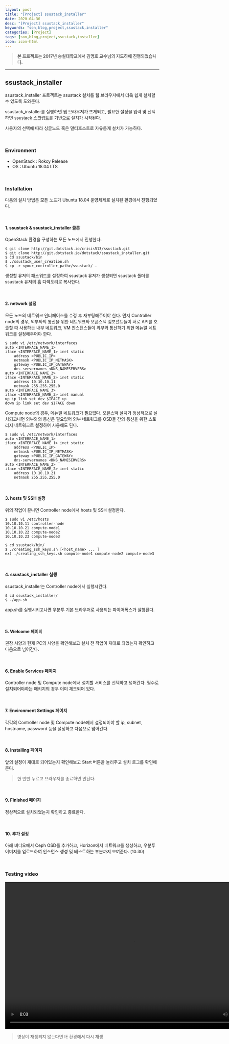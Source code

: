 ```yaml
---
layout: post
title: "[Project] ssustack_installer"
date: 2020-04-30
desc: "[Project] ssustack_installer"
keywords: "son,blog,project,ssustack,installer"
categories: [Project]
tags: [son,blog,project,ssustack,installer]
icon: icon-html
---
```


> **본 프로젝트는 2017년 숭실대학교에서 김명호 교수님의 지도하에 진행되었습니다.**

---

## ssustack_installer

ssustack_installer 프로젝트는 ssustack 설치를 웹 브라우저에서 더욱 쉽게 설치할 수 있도록 도와준다.

ssustack_installer를 실행하면 웹 브라우저가 뜨게되고, 필요한 설정을 입력 및 선택하면 ssustack 스크립트를 기반으로 설치가 시작된다.

사용자의 선택에 따라 싱글노드 혹은 멀티호스트로 자유롭게 설치가 가능하다.

<br>

### Environment

* OpenStack : Rokcy Release
* OS : Ubuntu 18.04 LTS

<br>

### Installation

다음의 설치 방법은 모든 노드가 Ubuntu 18.04 운영체제로 설치된 환경에서 진행되었다.

<br>

#### 1. ssustack & ssustack_installer 클론

OpenStack 환경을 구성하는 모든 노드에서 진행한다.

```
$ git clone http://git.dotstack.io/crisis513/ssustack.git
$ git clone http://git.dotstack.io/dotstack/ssustack_installer.git
$ cd ssustack/bin
$ ./ssustack_user_creation.sh
$ cp -r <your_controller_path>/ssustack/ .
```

생성할 유저의 패스워드를 설정하여 ssustack 유저가 생성되면 ssustack 폴더를 ssustack 유저의 홈 디렉토리로 복사한다.

<br>

#### 2. network 설정

모든 노드의 네트워크 인터페이스를 수정 후 재부팅해주어야 한다. 먼저 Controller node의 경우, 외부와의 통신을 위한 네트워크와 오픈스택 컴포넌트들이 서로 API를 호출할 때 사용하는 내부 네트워크, VM 인스턴스들이 외부와 통신하기 위한 메뉴얼 네트워크를 설정해주어야 한다.

```
$ sudo vi /etc/network/interfaces
auto <INTERFACE_NAME_1>
iface <INTERFACE_NAME_1> inet static
    address <PUBLIC_IP>
    netmask <PUBLIC_IP_NETMASK>
    gateway <PUBLIC_IP_GATEWAY>
    dns-servernames <DNS_NAMESERVERS>
auto <INTERFACE_NAME_2>
iface <INTERFACE_NAME_2> inet static
    address 10.10.10.11
    netmask 255.255.255.0
auto <INTERFACE_NAME_3>
iface <INTERFACE_NAME_3> inet manual
up ip link set dev $IFACE up
down ip link set dev $IFACE down
```

Compute node의 경우, 메뉴얼 네트워크가 필요없다. 오픈스택 설치가 정상적으로 설치되고나면 외부와의 통신은 필요없어 외부 네트워크를 OSD들 간의 통신을 위한 스토리지 네트워크로 설정하여 사용해도 된다.

```
$ sudo vi /etc/network/interfaces
auto <INTERFACE_NAME_1>
iface <INTERFACE_NAME_1> inet static
    address <PUBLIC_IP>
    netmask <PUBLIC_IP_NETMASK>
    gateway <PUBLIC_IP_GATEWAY>
    dns-servernames <DNS_NAMESERVERS>
auto <INTERFACE_NAME_2>
iface <INTERFACE_NAME_2> inet static
    address 10.10.10.21
    netmask 255.255.255.0
```

<br>

#### 3. hosts 및 SSH 설정

위의 작업이 끝나면 Controller node에서 hosts 및 SSH 설정한다.

```
$ sudo vi /etc/hosts
10.10.10.11 controller-node
10.10.10.21 compute-node1 
10.10.10.22 compute-node2
10.10.10.23 compute-node3
    
$ cd ssustack/bin/
$ ./creating_ssh_keys.sh [<host_name> ... ]
ex) ./creating_ssh_keys.sh compute-node1 compute-node2 compute-node3
```

<br>

#### 4. ssustack_installer 실행

ssustack_installer는 Controller node에서 실행시킨다.

```
$ cd ssustack_installer/
$ ./app.sh
```

app.sh를 실행시키고나면 우분투 기본 브라우저로 사용되는 파이어폭스가 실행된다.

<br>

#### 5. Welcome 페이지

권장 사양과 현재 PC의 사양을 확인해보고 설치 전 작업이 재대로 되었는지 확인하고 다음으로 넘어간다.

<br>

#### 6. Enable Services 페이지

Controller node 및 Compute node에서 설치할 서비스를 선택하고 넘어간다. 필수로 설치되어야하는 패키지의 경우 이미 체크되어 있다.

<br>

#### 7. Environment Settings 페이지

각각의 Controller node 및 Compute node에서 설정되어야 할 ip, subnet, hostname, password 등을 설정하고 다음으로 넘어간다.

<br>

#### 8. Installing 페이지

앞의 설정이 재대로 되어있는지 확인해보고 Start 버튼을 눌러주고 설치 로그를 확인해준다.

> 한 번만 누르고 브라우저를 종료하면 안된다.

<br>

#### 9. Finished 페이지

정상적으로 설치되었는지 확인하고 종료한다.

<br>

#### 10. 추가 설정

아래 비디오에서 Ceph OSD를 추가하고, Horizon에서 네트워크를 생성하고, 우분투 이미지를 업로드하여 인스턴스 생성 및 테스트하는 부분까지 보여준다. (10:30)

<br>

### Testing video

<video width="840" height="480" src="/static/assets/video/ssustack_working.mp4" controls></video>

> 영상이 재생되지 않는다면 IE 환경에서 다시 재생

